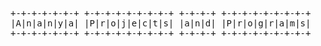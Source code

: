 <tt>
 +-+-+-+-+-+-+ +-+-+-+-+-+-+-+-+ +-+-+-+ +-+-+-+-+-+-+-+-+<br>
 |A|n|a|n|y|a| |P|r|o|j|e|c|t|s| |a|n|d| |P|r|o|g|r|a|m|s|<br>
 +-+-+-+-+-+-+ +-+-+-+-+-+-+-+-+ +-+-+-+ +-+-+-+-+-+-+-+-+
</tt>
